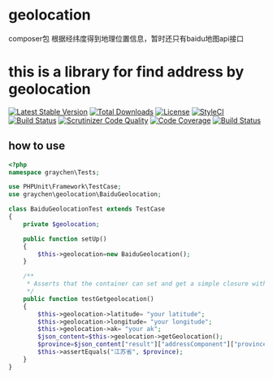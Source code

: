 # geolocation
composer包
根据经纬度得到地理位置信息，暂时还只有baidu地图api接口
# this is a library for find address by geolocation 
[![Latest Stable Version](https://poser.pugx.org/graychen/geolocation/version)](https://packagist.org/packages/graychen/geolocation)
[![Total Downloads](https://poser.pugx.org/graychen/geolocation/downloads)](https://packagist.org/packages/graychen/geolocation)
[![License](https://poser.pugx.org/graychen/geolocation/license)](https://packagist.org/packages/graychen/geolocation)
[![StyleCI](https://styleci.io/repos/92368125/shield?branch=master)](https://styleci.io/repos/92368125)
[![Build Status](https://travis-ci.org/Graychen/yii2-post.svg?branch=master)](https://travis-ci.org/Graychen/yii2-post)
[![Scrutinizer Code Quality](https://scrutinizer-ci.com/g/Graychen/geolocation/badges/quality-score.png?b=master)](https://scrutinizer-ci.com/g/Graychen/geolocation/?branch=master)
[![Code Coverage](https://scrutinizer-ci.com/g/Graychen/geolocation/badges/coverage.png?b=master)](https://scrutinizer-ci.com/g/Graychen/geolocation/?branch=master)
[![Build Status](https://scrutinizer-ci.com/g/Graychen/geolocation/badges/build.png?b=master)](https://scrutinizer-ci.com/g/Graychen/geolocation/build-status/master)



## how to use
``` php
<?php
namespace graychen\Tests;

use PHPUnit\Framework\TestCase;
use graychen\geolocation\BaiduGeolocation;

class BaiduGeolocationTest extends TestCase
{
    private $geolocation;

    public function setUp()
    {
        $this->geolocation=new BaiduGeolocation();
    }

    /**
     * Asserts that the container can set and get a simple closure with args.
     */
    public function testGetgeolocation()
    {
        $this->geolocation->latitude= "your latitude";
        $this->geolocation->longitude= "your longitude";
        $this->geolocation->ak= "your ak";
        $json_content=$this->geolocation->getGeolocation();
        $province=$json_content["result"]["addressComponent"]["province"];
        $this->assertEquals("江苏省", $province);
    }
}

```



